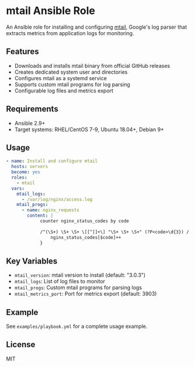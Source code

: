 # mtail Ansible Role

An Ansible role for installing and configuring [mtail](https://github.com/google/mtail), Google's log parser that extracts metrics from application logs for monitoring.

## Features

- Downloads and installs mtail binary from official GitHub releases
- Creates dedicated system user and directories
- Configures mtail as a systemd service
- Supports custom mtail programs for log parsing
- Configurable log files and metrics export

## Requirements

- Ansible 2.9+
- Target systems: RHEL/CentOS 7-9, Ubuntu 18.04+, Debian 9+

## Usage

```yaml
- name: Install and configure mtail
  hosts: servers
  become: yes
  roles:
    - mtail
  vars:
    mtail_logs:
      - /var/log/nginx/access.log
    mtail_progs:
      - name: nginx_requests
        content: |
             counter nginx_status_codes by code
             
             /^(\S+) \S+ \S+ \[[^]]+\] "\S+ \S+ \S+" (?P<code>\d{3}) / {
                 nginx_status_codes[$code]++
             }
```

## Key Variables

- `mtail_version`: mtail version to install (default: "3.0.3")
- `mtail_logs`: List of log files to monitor
- `mtail_progs`: Custom mtail programs for parsing logs
- `mtail_metrics_port`: Port for metrics export (default: 3903)

## Example

See `examples/playbook.yml` for a complete usage example.

## License

MIT 
